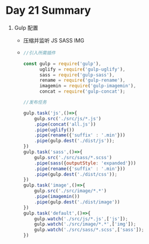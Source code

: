 # Day 21 Summary

1. Gulp 配置

   - 压缩并监听 JS SASS IMG 

   - ```javascript
     //引入所需插件
     
     const gulp = require('gulp'),
           uglify = require('gulp-uglify'),
           sass = require('gulp-sass'),
           rename = require('gulp-rename'),
           imagemin = require('gulp-imagemin'),
           concat = require('gulp-concat');
     
     //发布任务
     
     gulp.task('js',()=>{
         gulp.src('./src/js/*.js')
         .pipe(concat('all.js'))
         .pipe(uglify())
         .pipe(rename({'suffix' : '.min'}))
         .pipe(gulp.dest('./dist/js'));
     })
     gulp.task('sass',()=>{
         gulp.src('./src/sass/*.scss')
         .pipe(sass({outputStyle: 'expanded'}))
         .pipe(rename({'suffix' : '.min'}))
         .pipe(gulp.dest('./dist/css'));
     })
     gulp.task('image',()=>{
         gulp.src('./src/image/*.*')
         .pipe(imagemin())
         .pipe(gulp.dest('./dist/image'))
     })
     gulp.task('default',()=>{
         gulp.watch('./src/js/*.js',['js']);
         gulp.watch('./src/image/*.*',['img']);
         gulp.watch('./src/sass/*.scss',['sass']);
     })
     ```

     